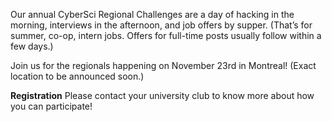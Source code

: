 Our annual  CyberSci Regional Challenges are a day of hacking in the morning, interviews in the afternoon, and job offers by supper.  (That’s for summer, co-op, intern jobs.  Offers for full-time posts usually follow within a few days.)

Join us for the regionals happening on November 23rd in Montreal! (Exact location to be announced soon.)

**Registration**
Please contact your university club to know more about how you can participate!